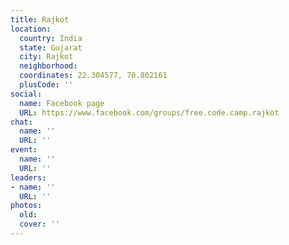 ```yaml
---
title: Rajkot
location:
  country: India
  state: Gujarat
  city: Rajkot
  neighborhood: 
  coordinates: 22.304577, 70.802161
  plusCode: ''
social:
  name: Facebook page
  URL: https://www.facebook.com/groups/free.code.camp.rajkot
chat:
  name: ''
  URL: ''
event:
  name: ''
  URL: ''
leaders:
- name: ''
  URL: ''
photos:
  old: 
  cover: ''
---
```

